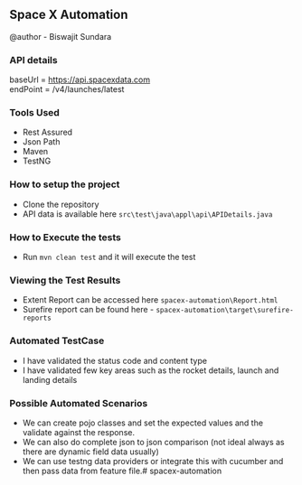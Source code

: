 ## Space X Automation
@author - Biswajit Sundara

### API details
baseUrl = https://api.spacexdata.com
<br>endPoint = /v4/launches/latest

### Tools Used
* Rest Assured
* Json Path
* Maven
* TestNG

### How to setup the project
* Clone the repository
* API data is available here `src\test\java\appl\api\APIDetails.java` 


### How to Execute the tests
* Run `mvn clean test` and it will execute the test


### Viewing the Test Results
* Extent Report can be accessed here `spacex-automation\Report.html`
* Surefire report can be found here - `spacex-automation\target\surefire-reports`


### Automated TestCase
* I have validated the status code and content type
* I have validated few key areas such as the rocket details, launch and landing details

### Possible Automated Scenarios
* We can create pojo classes and set the expected values and the validate against the response.
* We can also do complete json to json comparison (not ideal always as there are dynamic field data usually)
* We can use testng data providers or integrate this with cucumber and then pass data from feature file.# spacex-automation
